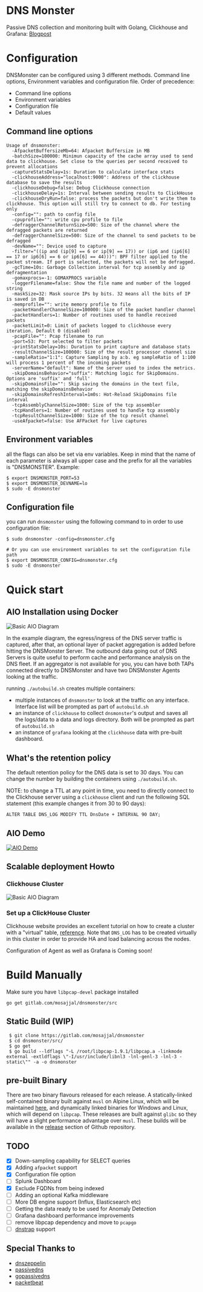 # DNS Monster

Passive DNS collection and monitoring built with Golang, Clickhouse and Grafana: [Blogpost](https://blog.n0p.me/dnsmonster/)

# Configuration

DNSMonster can be configured using 3 different methods. Command line options, Environment variables and configuration file. Order of precedence:

- Command line options
- Environment variables
- Configuration file
- Default values

## Command line options
```
Usage of dnsmonster:
  -AfpacketBuffersizeMb=64: Afpacket Buffersize in MB
  -batchSize=100000: Minimun capacity of the cache array used to send data to clickhouse. Set close to the queries per second received to prevent allocations
  -captureStatsDelay=1s: Duration to calculate interface stats
  -clickhouseAddress="localhost:9000": Address of the clickhouse database to save the results
  -clickhouseDebug=false: Debug Clickhouse connection
  -clickhouseDelay=1s: Interval between sending results to ClickHouse
  -clickhouseDryRun=false: process the packets but don't write them to clickhouse. This option will still try to connect to db. For testing only
  -config="": path to config file
  -cpuprofile="": write cpu profile to file
  -defraggerChannelReturnSize=500: Size of the channel where the defragged packets are returned
  -defraggerChannelSize=500: Size of the channel to send packets to be defragged
  -devName="": Device used to capture
  -filter="((ip and (ip[9] == 6 or ip[9] == 17)) or (ip6 and (ip6[6] == 17 or ip6[6] == 6 or ip6[6] == 44)))": BPF filter applied to the packet stream. If port is selected, the packets will not be defragged.
  -gcTime=10s: Garbage Collection interval for tcp assembly and ip defragmentation
  -gomaxprocs=-1: GOMAXPROCS variable
  -loggerFilename=false: Show the file name and number of the logged string
  -maskSize=32: Mask source IPs by bits. 32 means all the bits of IP is saved in DB
  -memprofile="": write memory profile to file
  -packetHandlerChannelSize=100000: Size of the packet handler channel
  -packetHandlers=1: Number of routines used to handle received packets
  -packetLimit=0: Limit of packets logged to clickhouse every iteration. Default 0 (disabled)
  -pcapFile="": Pcap filename to run
  -port=53: Port selected to filter packets
  -printStatsDelay=10s: Duration to print capture and database stats
  -resultChannelSize=100000: Size of the result processor channel size
  -sampleRatio="1:1": Capture Sampling by a:b. eg sampleRatio of 1:100 will process 1 percent of the incoming packets
  -serverName="default": Name of the server used to index the metrics.
  -skipDomainsBehavior="suffix": Matching logic for SkipDomains. Options are 'suffix' and 'full'
  -skipDomainsFile="": Skip saving the domains in the text file, matching the skipDomainsBehavior
  -skipDomainsRefreshInterval=1m0s: Hot-Reload SkipDomains file interval
  -tcpAssemblyChannelSize=1000: Size of the tcp assembler
  -tcpHandlers=1: Number of routines used to handle tcp assembly
  -tcpResultChannelSize=1000: Size of the tcp result channel
  -useAfpacket=false: Use AFPacket for live captures

```


## Environment variables
all the flags can also be set via env variables. Keep in mind that the name of each parameter is always all upper case and the prefix for all the variables is "DNSMONSTER". Example:

```shell
$ export DNSMONSTER_PORT=53
$ export DNSMONSTER_DEVNAME=lo
$ sudo -E dnsmonster
```


## Configuration file
you can run `dnsmonster` using the following command to in order to use configuration file:

```shell
$ sudo dnsmonster -config=dnsmonster.cfg

# Or you can use environment variables to set the configuration file path
$ export DNSMONSTER_CONFIG=dnsmonster.cfg
$ sudo -E dnsmonster
```

# Quick start

## AIO Installation using Docker

![Basic AIO Diagram](static/dnsmonster-basic.svg)

In the example diagram, the egress/ingress of the DNS server traffic is captured, after that, an optional layer of packet aggregation is added before hitting the DNSMonster Server. The outbound data going out of DNS Servers is quite useful to perform cache and performance analysis on the DNS fleet. If an aggregator is not available for you, you can have both TAPs connected directly to DNSMonster and have two DNSMonster Agents looking at the traffic. 

running `./autobuild.sh` creates multiple containers:

* multiple instances of `dnsmonster` to look at the traffic on any interface. Interface list will be prompted as part of `autobuild.sh`
* an instance of `clickhouse` to collect `dnsmonster`'s output and saves all the logs/data to a data and logs directory. Both will be prompted as part of `autobuild.sh`
* an instance of `grafana` looking at the `clickhouse` data with pre-built dashboard.

## What's the retention policy

The default retention policy for the DNS data is set to 30 days. You can change the number by building the containers using `./autobuild.sh`.

NOTE: to change a TTL at any point in time, you need to directly connect to the Clickhouse server using a `clickhouse` client and run the following SQL statement (this example changes it from 30 to 90 days):

`ALTER TABLE DNS_LOG MODIFY TTL DnsDate + INTERVAL 90 DAY;` 

## AIO Demo

[![AIO Demo](static/aio_demo.svg)](static/aio_demo.svg)


## Scalable deployment Howto

### Clickhouse Cluster

![Basic AIO Diagram](static/dnsmonster-enterprise.svg)

### Set up a ClickHouse Cluster

Clickhouse website provides an excellent tutorial on how to create a cluster with a "virtual" table, [reference](https://clickhouse.tech/docs/en/getting-started/tutorial/#cluster-deployment). Note that `DNS_LOG` has to be created virtually in this cluster in order to provide HA and load balancing across the nodes. 

Configuration of Agent as well as Grafana is Coming soon!

# Build Manually

Make sure you have `libpcap-devel` package installed

`go get gitlab.com/mosajjal/dnsmonster/src`

## Static Build (WIP)

```
 $ git clone https://gitlab.com/mosajjal/dnsmonster
 $ cd dnsmonster/src/
 $ go get
 $ go build --ldflags "-L /root/libpcap-1.9.1/libpcap.a -linkmode external -extldflags \"-I/usr/include/libnl3 -lnl-genl-3 -lnl-3 -static\"" -a -o dnsmonster
```

## pre-built Binary

There are two binary flavours released for each release. A statically-linked self-contained binary built against `musl` on Alpine Linux, which will be maintained [here](https://n0p.me/bin/dnsmonster), and dynamically linked binaries for Windows and Linux, which will depend on `libpcap`. These releases are built against `glibc` so they will have a slight performance advantage over `musl`. These builds will be available in the [release](https://github.com/mosajjal/dnsmonster/releases) section of Github repository. 

## TODO
- [x] Down-sampling capability for SELECT queries
- [x] Adding `afpacket` support
- [x] Configuration file option
- [ ] Splunk Dashboard
- [x] Exclude FQDNs from being indexed
- [ ] Adding an optional Kafka middleware
- [ ] More DB engine support (Influx, Elasticsearch etc)
- [ ] Getting the data ready to be used for Anomaly Detection
- [ ] Grafana dashboard performance improvements
- [ ] remove libpcap dependency and move to `pcapgo`
- [ ] [dnstrap](https://github.com/dnstap/golang-dnstap) support

## Special Thanks to

- [dnszeppelin](https://github.com/niclabs/dnszeppelin)
- [passivedns](https://github.com/gamelinux/passivedns)
- [gopassivedns](https://github.com/Phillipmartin/gopassivedns)
- [packetbeat](https://github.com/elastic/beats/blob/master/packetbeat/)
